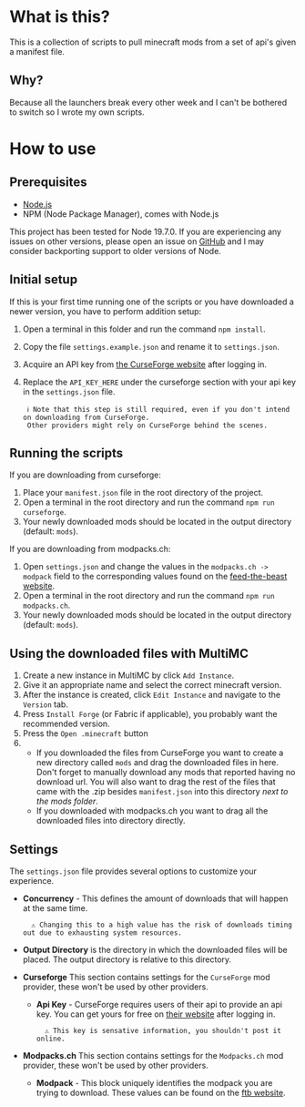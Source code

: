 # What is this?
This is a collection of scripts to pull minecraft mods from a set of api's given a manifest file.

## Why?
Because all the launchers break every other week and I can't be bothered to switch so I wrote my own scripts.

# How to use

## Prerequisites
- [Node.js](https://nodejs.org/en)
- NPM (Node Package Manager), comes with Node.js

This project has been tested for Node 19.7.0.
If you are experiencing any issues on other versions, please open an issue on [GitHub](https://github.com/newo-2001/MC-Modpack-Downloader) and I may consider backporting support to older versions of Node.

## Initial setup
If this is your first time running one of the scripts or you have downloaded a newer version, you have to perform addition setup:
1. Open a terminal in this folder and run the command `npm install`.
2. Copy the file `settings.example.json` and rename it to `settings.json`.
3. Acquire an API key from [the CurseForge website](https://console.curseforge.com/?#/api-keys) after logging in.
4. Replace the `API_KEY_HERE` under the curseforge section with your api key in the `settings.json` file.
    
        ℹ️ Note that this step is still required, even if you don't intend on downloading from CurseForge.
        Other providers might rely on CurseForge behind the scenes.

## Running the scripts
If you are downloading from curseforge:
1. Place your `manifest.json` file in the root directory of the project.
2. Open a terminal in the root directory and run the command `npm run curseforge`.
3. Your newly downloaded mods should be located in the output directory (default: `mods`).

If you are downloading from modpacks.ch:
1. Open `settings.json` and change the values in the `modpacks.ch -> modpack` field to the corresponding values found on the [feed-the-beast website](https://www.feed-the-beast.com/).
2. Open a terminal in the root directory and run the command `npm run modpacks.ch`.
3. Your newly downloaded mods should be located in the output directory (default: `mods`).

## Using the downloaded files with MultiMC
1. Create a new instance in MultiMC by click `Add Instance`.
2. Give it an appropriate name and select the correct minecraft version.
3. After the instance is created, click `Edit Instance` and navigate to the `Version` tab.
4. Press `Install Forge` (or Fabric if applicable), you probably want the recommended version.
5. Press the `Open .minecraft` button
6. - If you downloaded the files from CurseForge you want to create a new directory called `mods` and drag the downloaded files in here. Don't forget to manually download any mods that reported having no download url. You will also want to drag the rest of the files that came with the .zip besides `manifest.json` into this directory *next to the mods folder*.
   - If you downloaded with modpacks.ch you want to drag all the downloaded files into directory directly.

## Settings
The `settings.json` file provides several options to customize your experience.
- **Concurrency** - This defines the amount of downloads that will happen at the same time.
    
        ⚠️ Changing this to a high value has the risk of downloads timing out due to exhausting system resources.
- **Output Directory** is the directory in which the downloaded files will be placed. The output directory is relative to this directory.
- **Curseforge** This section contains settings for the `CurseForge` mod provider, these won't be used by other providers.
    - **Api Key** - CurseForge requires users of their api to provide an api key. You can get yours for free on [their website](https://console.curseforge.com/?#/api-keys) after logging in.
    
            ⚠️ This key is sensative information, you shouldn't post it online.
- **Modpacks.ch** This section contains settings for the `Modpacks.ch` mod provider, these won't be used by other providers.
    - **Modpack** - This block uniquely identifies the modpack you are trying to download. These values can be found on the [ftb website](https://www.feed-the-beast.com/).